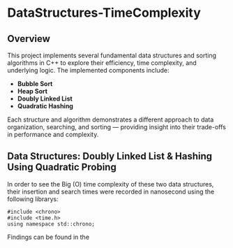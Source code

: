 # DataStructures-TimeComplexity

## Overview
This project implements several fundamental data structures and sorting algorithms in C++ to explore their efficiency, time complexity, and underlying logic. The implemented components include:

- **Bubble Sort**
- **Heap Sort**
- **Doubly Linked List**
- **Quadratic Hashing**

Each structure and algorithm demonstrates a different approach to data organization, searching, and sorting — providing insight into their trade-offs in performance and complexity.

## Data Structures: Doubly Linked List & Hashing Using Quadratic Probing

In order to see the Big (O) time complexity of these two data structures, their insertion and search times were recorded in nanosecond using the following librarys:
```
#include <chrono>
#include <time.h>
using namespace std::chrono;
```
Findings can be found in the 
